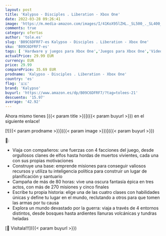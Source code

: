 ```yaml
---
layout: post
title: 'Kalypso - Disciples . Liberation - Xbox One'
date: 2022-03-28 09:26:41
image: 'https://m.media-amazon.com/images/I/41KoX95lZHL._SL500_._SL400_.jpg'
comments: true
category: ofertas
author: 'tole.es'
slug: 'B09C6DFRF7-es Kalypso - Disciples . Liberation - Xbox One'
sku: 'B09C6DFRF7-es'
tags: [ 'Hardware y juegos para Xbox One','Juegos para Xbox One','Videojuegos','kalypso','xbox', ]
actualPrice: 29.99 EUR
currency: EUR
price: 29.99
comparePrice: 35.69 EUR
prodname: 'Kalypso - Disciples . Liberation - Xbox One'
country: 'es'
flag: '🇪🇸'
brand: 'Kalypso'
buyurl: 'https://www.amazon.es/dp/B09C6DFRF7/?tag=tolees-21'
descuento: '15.97'
average: '42.92'
---
```


Ahora mismo tienes [{{< param title >}}]({{< param buyurl >}}) en el siguiente enlace!

[![{{< param prodname >}}]({{< param image >}})]({{< param buyurl >}})

🔎:

- Viaja con compañeros: une fuerzas con 4 facciones del juego, desde orgullosos clanes de elfos hasta hordas de muertos vivientes, cada una con sus propias motivaciones
- Construye una base: emprende misiones para conseguir valiosos recursos y utiliza tu inteligencia política para construir un lugar de planificación y santuario
- Campaña de más de 80 horas: vive una oscura fantasía épica en tres actos, con más de 270 misiones y cinco finales
- Escribe tu propia historia: elige una de las cuatro clases con habilidades únicas y define tu lugar en el mundo, reclutando a otros para que tomen las armas por tu causa
- Explora un mundo devastado por la guerra: viaja a través de 4 entornos distintos, desde bosques hasta ardientes llanuras volcánicas y tundras heladas

[🛒 Visítala!!!]({{< param buyurl >}})
